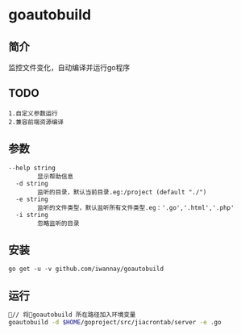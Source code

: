 # goautobuild

## 简介
监控文件变化，自动编译并运行go程序

## TODO
    1.自定义参数运行
    2.兼容前端资源编译

## 参数
```
--help string
        显示帮助信息
  -d string
        监听的目录，默认当前目录.eg:/project (default "./")
  -e string
        监听的文件类型，默认监听所有文件类型.eg：'.go','.html','.php'
  -i string
        忽略监听的目录
```
## 安装
    go get -u -v github.com/iwannay/goautobuild

## 运行
```sh
// 将goautobuild 所在路径加入环境变量
goautobuild -d $HOME/goproject/src/jiacrontab/server -e .go

```
